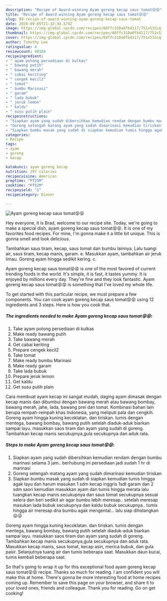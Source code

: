 ```yaml
---
description: "Recipe of Award-winning Ayam goreng kecap saus tomat😝😝"
title: "Recipe of Award-winning Ayam goreng kecap saus tomat😝😝"
slug: 99-recipe-of-award-winning-ayam-goreng-kecap-saus-tomat
date: 2020-09-05T21:32:34.574Z
image: https://img-global.cpcdn.com/recipes/68ffc310a0fb4117/751x532cq70/ayam-goreng-kecap-saus-tomat😝😝-foto-resep-utama.jpg
thumbnail: https://img-global.cpcdn.com/recipes/68ffc310a0fb4117/751x532cq70/ayam-goreng-kecap-saus-tomat😝😝-foto-resep-utama.jpg
cover: https://img-global.cpcdn.com/recipes/68ffc310a0fb4117/751x532cq70/ayam-goreng-kecap-saus-tomat😝😝-foto-resep-utama.jpg
author: Timothy Lee
ratingvalue: 4
reviewcount: 40104
recipeingredient:
- " ayam potong persediaan di kulkas"
- " bawang putih"
- " bawang merah"
- " cabai keriting"
- " cengek kecil2"
- " tomat"
- " bumbu Marinasi"
- " garam"
- " lada bubuk"
- " jeruk lemon"
- " kaldu"
- " susu putih plain"
recipeinstructions:
- "Siapkan ayam yang sudah dibersihkan kemudian rendam dengan bumbu marinasi selama 3 jam.. berhubung ini persediaan jadi sudah 1 hr di marinasi"
- "Goreng setengah matang ayam yang sudah dimarinasi kemudian tiriskan"
- "Siapkan bumbu masak yang sudah di siapkan kemudian tumis hingga agak layu dan harum masukan 1 sdm kecap inggris 1sdt garam dan 2 sdm saori kemudian masukkan ayam dan tumis hingga merata lalu tuangkan kecap manis secukupnya dan saus tomat secukupnya sesuai selera dan beri sedikit air agar bumbu lebih meresap.. setelah meresap masukan lada bubuk secukupnya dan kaldu bubuk secukupnya.. tumis hingga air meresap dna bumbu agak mengental... lalu siap dihidangkan😜😜"
categories:
- Recipe
tags:
- ayam
- goreng
- kecap

katakunci: ayam goreng kecap 
nutrition: 297 calories
recipecuisine: American
preptime: "PT25M"
cooktime: "PT52M"
recipeyield: "1"
recipecategory: Dinner

---
```



![Ayam goreng kecap saus tomat😝😝](https://img-global.cpcdn.com/recipes/68ffc310a0fb4117/751x532cq70/ayam-goreng-kecap-saus-tomat😝😝-foto-resep-utama.jpg)

Hey everyone, it is Brad, welcome to our recipe site. Today, we're going to make a special dish, ayam goreng kecap saus tomat😝😝. It is one of my favorites food recipes. For mine, I'm gonna make it a little bit unique. This is gonna smell and look delicious.

Tambahkan saus tiram, kecap, saus tomat dan bumbu lainnya. Lalu tuangi air, saus tiram, kecap manis, garam. e. Masukkan ayam, tambahkan air jeruk limau. Goreng ayam hingga sedikit kering. c.

Ayam goreng kecap saus tomat😝😝 is one of the most favored of current trending foods in the world. It's simple, it is fast, it tastes yummy. It is enjoyed by millions every day. They're fine and they look fantastic. Ayam goreng kecap saus tomat😝😝 is something that I've loved my whole life.


To get started with this particular recipe, we must prepare a few components. You can cook ayam goreng kecap saus tomat😝😝 using 12 ingredients and 3 steps. Here is how you cook that.

<!--inarticleads1-->

##### The ingredients needed to make Ayam goreng kecap saus tomat😝😝:

1. Take  ayam potong persediaan di kulkas
1. Make ready  bawang putih
1. Take  bawang merah
1. Get  cabai keriting
1. Prepare  cengek kecil2
1. Take  tomat
1. Make ready  bumbu Marinasi
1. Make ready  garam
1. Take  lada bubuk
1. Prepare  jeruk lemon
1. Get  kaldu
1. Get  susu putih plain


Cara membuat ayam kecap ini sangat mudah, daging ayam dimasak dengan kecap manis dan dibumbui dengan bawang merah atau bawang bombay, bawang merah, jahe, lada, bawang prei dan tomat. Kombinasi bahan lain berupa rempah-rempah khas Indonesia, yang meliputi pala dan cengkih. Goreng ayam hingga kuning kecoklatan. dan tiriskan. tumis dengan mentega, bawang bombay, bawang putih setelah diaduk-aduk biarkan sampai layu. masukkan saos tiram dan ayam yang sudah di goreng. Tambahkan kecap manis secukupnya,gula secukupnya dan aduk rata. 

<!--inarticleads2-->

##### Steps to make Ayam goreng kecap saus tomat😝😝:

1. Siapkan ayam yang sudah dibersihkan kemudian rendam dengan bumbu marinasi selama 3 jam.. berhubung ini persediaan jadi sudah 1 hr di marinasi
1. Goreng setengah matang ayam yang sudah dimarinasi kemudian tiriskan
1. Siapkan bumbu masak yang sudah di siapkan kemudian tumis hingga agak layu dan harum masukan 1 sdm kecap inggris 1sdt garam dan 2 sdm saori kemudian masukkan ayam dan tumis hingga merata lalu tuangkan kecap manis secukupnya dan saus tomat secukupnya sesuai selera dan beri sedikit air agar bumbu lebih meresap.. setelah meresap masukan lada bubuk secukupnya dan kaldu bubuk secukupnya.. tumis hingga air meresap dna bumbu agak mengental... lalu siap dihidangkan😜😜


Goreng ayam hingga kuning kecoklatan. dan tiriskan. tumis dengan mentega, bawang bombay, bawang putih setelah diaduk-aduk biarkan sampai layu. masukkan saos tiram dan ayam yang sudah di goreng. Tambahkan kecap manis secukupnya,gula secukupnya dan aduk rata. Masukkan kecap manis, saus tomat, kecap asin, merica bubuk, dan gula pasir. Selanjutnya tuang air dan tumis beberapa saat. Masukkan daun kucai, tumis kembali beberapa saat. 

So that's going to wrap it up for this exceptional food ayam goreng kecap saus tomat😝😝 recipe. Thanks so much for reading. I am confident you will make this at home. There's gonna be more interesting food at home recipes coming up. Remember to save this page on your browser, and share it to your loved ones, friends and colleague. Thank you for reading. Go on get cooking!
